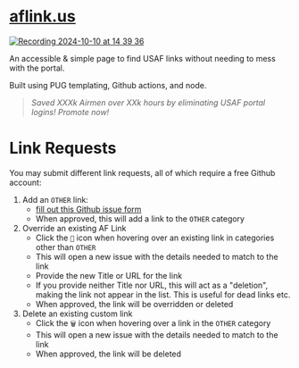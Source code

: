 # [aflink.us](https://aflink.us)

[![Recording 2024-10-10 at 14 39 36](https://github.com/user-attachments/assets/55004158-af06-4de9-a310-d2eb6539f92f)](https://aflink.us)

An accessible & simple page to find USAF links without needing to mess with the portal. 

Built using PUG templating, Github actions, and node. 

> _Saved XXXk Airmen over XXk hours by eliminating USAF portal logins! Promote now!_

# Link Requests

You may submit different link requests, all of which require a free Github account:

1. Add an `OTHER` link: 
    - [fill out this Github issue form](https://github.com/dadatuputi/aflink/issues/new?template=01_link_add.yaml)
    - When approved, this will add a link to the `OTHER` category
2. Override an existing AF Link
    - Click the `📝` icon when hovering over an existing link in categories other than `OTHER`
    - This will open a new issue with the details needed to match to the link
    - Provide the new Title or URL for the link
    - If you provide neither Title nor URL, this will act as a "deletion", making the link not appear in the list. This is useful for dead links etc.
    - When approved, the link will be overridden or deleted
3. Delete an existing custom link
    - Click the `🗑️` icon when hovering over a link in the `OTHER` category 
    - This will open a new issue with the details needed to match to the link
    - When approved, the link will be deleted